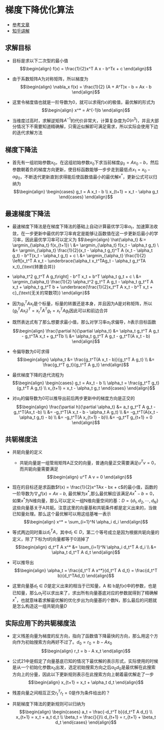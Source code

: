 # 梯度下降优化算法
- [参考文章](https://xinychen.github.io/books/spatiotemporal_low_rank_models.pdf)
- [知乎讲解](https://zhuanlan.zhihu.com/p/98642663)
## 求解目标
- 目标是求以下二次型的最小值
$$\begin{align}
f(x) = \frac{1}{2}x^T A x - b^Tx + c
\end{align}$$

- 由于系数矩阵A为对称矩阵，所以梯度为
$$\begin{align}
\nabla_x f(x) = \frac{1}{2} (A + A^T)x - b = Ax - b
\end{align}$$

- 这里令梯度值也就是一阶导数为0，就可以求得$f(x)$的极值，最优解的形式为
$$\begin{align}
x^* = A^{-1}b
\end{align}$$
- 当维度过高时，求解逆矩阵$A^{-1}$的代价非常大，计算复杂度为$O(n^3)$，并且大部分情况下不需要知道精确解，只需近似解即可满足需求，所以实际会使用下边的迭代求解方法
## 梯度下降法
- 首先有一组初始参数$x_0$，在这组初始参数$x_0$下求当前梯度$g_0 = A x_0 - b$，然后参数朝着负的梯度方向更新，使目标函数能够一步步走到最低点$x_1 = x_0 - \alpha g_0$，不断迭代更新直到求得能后使函数值最小的最优解$x^*$，更新公式可以归纳为
$$\begin{align}
\begin{cases}
g_t = A x_t - b \\
x_{t+1} = x_t - \alpha g_t
\end{cases}
\end{align}$$
## 最速梯度下降法
- 最速梯度下降法是在梯度下降法的基础上自动计算最优学习率$\alpha_t$，加速算法收敛，在一步更新中最优的学习率肯定是能够让函数值在这一步更新后最小的学习率，因此最优学习率可以定义为
$$\begin{align}
\hat{\alpha_t} &:= \argmin_{\alpha_t} f(x_{t+1}) \\
&= \argmin_{\alpha_t} f(x_t - \alpha_t g_t) \\
&= \argmin_{\alpha_t} \frac{1}{2}(x_t - \alpha_t g_t)^T A (x_t - \alpha_t g_t) - b^T(x_t - \alpha_t g_t) + c \\
&= \argmin_{\alpha_t} \frac{1}{2} \left[x_t^T A x_t - 
\underbrace{\alpha_t x_t^TAg_t - \alpha_t g_t^TA x_t}_{\text{转置合并}}
 + \alpha_t^2 g_t^T A g_t\right] - b^T x_t + b^T \alpha_t g_t + c \\
&= \argmin_{\alpha_t} \frac{1}{2} \alpha_t^2 g_t^T A g_t - \alpha_t g_t^T A x_t + \alpha_t g_t^T b + 
\underbrace{\frac{1}{2}x_t^T A x_t - b^T x_t + c}_{\text{无关的常数项}}
\end{align}$$
- 因为$g_t^T A x_t$是个标量，标量的转置还是本身，并且因为A是对称矩阵，所以$(g_t^T A x_t)^T = x_t^T A^T g_t = x_t^T A g_t$因此可以和前边合并
- 既然表达式有了那么想要求最小值，那么对学习率$\alpha_t$求偏导，$h$表示目标函数
$$\begin{align}
\frac{\partial h}{\partial \alpha_t} &= \alpha_t g_t^T A g_t - g_t^TA x_t + g_t^Tb \\
&= \alpha_t g_t^T A g_t - g_t^T(A x_t - b)
\end{align}$$

- 令偏导数为0可求得
$$\begin{align}
\alpha_t &= \frac{g_t^T(A x_t - b)}{g_t^T A g_t} \\
&= \frac{g_t^T g_t}{g_t^T A g_t}
\end{align}$$

- 最优梯度下降的迭代流程为
$$\begin{align}
\begin{cases}
g_t = Ax_t - b \\
\alpha_t = \frac{g_t^T g_t}{g_t^T A g_t} \\
x_{t+1} = x_t - \alpha_t g_t 
\end{cases}
\end{align}$$

- 对$\alpha_t$的偏导数为0可以推导出前后两步更新中的梯度方向是正交的
$$\begin{align}
\frac{\partial h}{\partial \alpha_t} &= a_t g_t^T A g_t - g_t^T(Ax_t -b) \\
&= -g_t^T(A x_t - b - \alpha_t A g_t) \\
&= -g_t^T(A(x_t - \alpha_t g_t) - b) \\
&= -g_t^T(A x_{t+1} - b)\\
&= -g_t^T g_{t+1} = 0
\end{align}$$
## 共轭梯度法
- 共轭向量的定义
    - 共轭向量是一组管局矩阵A正交的向量，普通向量正交需要满足$u^Tv = 0$，而共轭向量需要满足
    $$\begin{align}
    u^T A v = 0
    \end{align}$$

- 现在的目标还是求函数$f(x) = \frac{1}{2}x^TAx - bx + c$的最小值，函数的一阶导数为$\nabla_xf(x) = Ax - b$, 最优解为$x^*$,那么最优解应该满足$A x^* - b = 0$，如果$x^*$为N维向量，那么可以定义一组N维向量空间的基：$D = \{d_1, d_2, \cdots, d_N\}$这些向量基关于A共轭。注意这里的向量基和共轭条件都是定义出来的，当做已知量处理。那么这个最优解可以用这组基唯一表示
$$\begin{align}
x^* = \sum_{i=1}^N \alpha_i d_i
\end{align}$$

- 等式两边同时乘以$d_t^T A$，其中$d_t \in D$，第二个等号成立是因为根据共轭向量的定义，除了下标为t的向量都等于0消掉了
$$\begin{align}
d_t^T A x^* &= \sum_{i=1}^N \alpha_i d_t^T A d_i \\
&= \alpha_t d_t^T A d_t
\end{align}$$

- 可以推导出
$$\begin{align}
\alpha_t = \frac{d_t^T A x^*}{d_t^T A d_t} = \frac{d_t^T b}{d_t^TAd_t}
\end{align}$$

- 这里向量基$d_t \in D$是定义出来的相当于已知量，A 和 b是$f(x)$中的参数，也是已知量，那么$\alpha_t$可以求出来了，求出所有向量基底对应的参数就得到了精确解$x^*$，也就意味着求解最优解的优化步出为向量基的个数N，那么最后的问题就是怎么构造这一组共轭向量$D$

## 实际应用下的共轭梯度法
- 定义残差向量为梯度的反方向，指向了函数值下降最快的方向，那么用这个方向作为初始搜索方向再好不过了。$d_0 = r_0 = b - Ax_0$
$$\begin{align}
r_t = b - A x_t
\end{align}$$

- 公式21中是假定了向量基底已知的情况下最优解的表示形式，实际使用的时候是从一个初始化参数$x_0$出发，选定初始搜索方向之后$\alpha_0 d_0$是最优解在此搜索方向上的分量，因此以下更新规则表示在此搜索方向上朝着最优解走了一步
$$\begin{align}
x_{t+1} = x_t + \alpha_t d_t
\end{align}$$

- 残差向量之间相互正交$r_t^T r_t = 0$是作为条件给出的？


- 共轭梯度下降法的更新规则可以归纳为
$$\begin{align}
\begin{cases}
a_t = \frac{-d_t^T b}{d_t^T A d_t} \\
x_{t+1} = x_t + a_t d_t \\
\beta_t = \frac{}{}\\
d_{t+1} = r_{t+1} + \beta_t d_t
\end{cases}
\end{align}$$